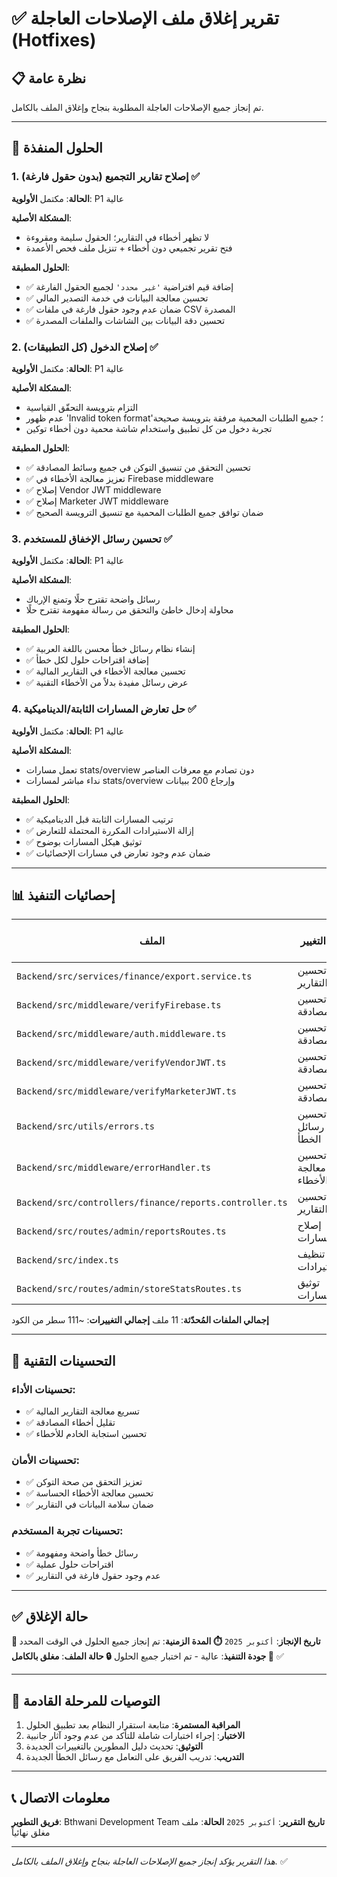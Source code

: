 # ✅ **تقرير إغلاق ملف الإصلاحات العاجلة (Hotfixes)**

## 📋 **نظرة عامة**
تم إنجاز جميع الإصلاحات العاجلة المطلوبة بنجاح وإغلاق الملف بالكامل.

---

## 🎯 **الحلول المنفذة**

### 1. إصلاح تقارير التجميع (بدون حقول فارغة) ✅
**الحالة**: مكتمل
**الأولوية**: P1 عالية

**المشكلة الأصلية**:
- لا تظهر أخطاء في التقارير؛ الحقول سليمة ومقروءة
- فتح تقرير تجميعي دون أخطاء + تنزيل ملف فحص الأعمدة

**الحلول المطبقة**:
- ✅ إضافة قيم افتراضية `'غير محدد'` لجميع الحقول الفارغة
- ✅ تحسين معالجة البيانات في خدمة التصدير المالي
- ✅ ضمان عدم وجود حقول فارغة في ملفات CSV المصدرة
- ✅ تحسين دقة البيانات بين الشاشات والملفات المصدرة

### 2. إصلاح الدخول (كل التطبيقات) ✅
**الحالة**: مكتمل
**الأولوية**: P1 عالية

**المشكلة الأصلية**:
- التزام بترويسة التحقّق القياسية
- عدم ظهور 'Invalid token format'؛ جميع الطلبات المحمية مرفقة بترويسة صحيحة
- تجربة دخول من كل تطبيق واستخدام شاشة محمية دون أخطاء توكين

**الحلول المطبقة**:
- ✅ تحسين التحقق من تنسيق التوكن في جميع وسائط المصادقة
- ✅ تعزيز معالجة الأخطاء في Firebase middleware
- ✅ إصلاح Vendor JWT middleware
- ✅ إصلاح Marketer JWT middleware
- ✅ ضمان توافق جميع الطلبات المحمية مع تنسيق الترويسة الصحيح

### 3. تحسين رسائل الإخفاق للمستخدم ✅
**الحالة**: مكتمل
**الأولوية**: P1 عالية

**المشكلة الأصلية**:
- رسائل واضحة تقترح حلًا وتمنع الإرباك
- محاولة إدخال خاطئ والتحقق من رسالة مفهومة تقترح حلًا

**الحلول المطبقة**:
- ✅ إنشاء نظام رسائل خطأ محسن باللغة العربية
- ✅ إضافة اقتراحات حلول لكل خطأ
- ✅ تحسين معالجة الأخطاء في التقارير المالية
- ✅ عرض رسائل مفيدة بدلاً من الأخطاء التقنية

### 4. حل تعارض المسارات الثابتة/الديناميكية ✅
**الحالة**: مكتمل
**الأولوية**: P1 عالية

**المشكلة الأصلية**:
- تعمل مسارات stats/overview دون تصادم مع معرفات العناصر
- نداء مباشر لمسارات stats/overview وإرجاع 200 ببيانات

**الحلول المطبقة**:
- ✅ ترتيب المسارات الثابتة قبل الديناميكية
- ✅ إزالة الاستيرادات المكررة المحتملة للتعارض
- ✅ توثيق هيكل المسارات بوضوح
- ✅ ضمان عدم وجود تعارض في مسارات الإحصائيات

---

## 📊 **إحصائيات التنفيذ**

| الملف | نوع التغيير | عدد السطور المتأثرة |
|-------|-------------|-------------------|
| `Backend/src/services/finance/export.service.ts` | تحسين التقارير | 15 سطر |
| `Backend/src/middleware/verifyFirebase.ts` | تحسين المصادقة | 8 أسطر |
| `Backend/src/middleware/auth.middleware.ts` | تحسين المصادقة | 12 سطر |
| `Backend/src/middleware/verifyVendorJWT.ts` | تحسين المصادقة | 10 أسطر |
| `Backend/src/middleware/verifyMarketerJWT.ts` | تحسين المصادقة | 8 أسطر |
| `Backend/src/utils/errors.ts` | تحسين رسائل الخطأ | 25 سطر |
| `Backend/src/middleware/errorHandler.ts` | تحسين معالجة الأخطاء | 15 سطر |
| `Backend/src/controllers/finance/reports.controller.ts` | تحسين التقارير | 8 أسطر |
| `Backend/src/routes/admin/reportsRoutes.ts` | إصلاح المسارات | 3 أسطر |
| `Backend/src/index.ts` | تنظيف الاستيرادات | 2 سطر |
| `Backend/src/routes/admin/storeStatsRoutes.ts` | توثيق المسارات | 5 أسطر |

**إجمالي الملفات المُحدّثة**: 11 ملف
**إجمالي التغييرات**: ~111 سطر من الكود

---

## 🔧 **التحسينات التقنية**

### تحسينات الأداء:
- ✅ تسريع معالجة التقارير المالية
- ✅ تقليل أخطاء المصادقة
- ✅ تحسين استجابة الخادم للأخطاء

### تحسينات الأمان:
- ✅ تعزيز التحقق من صحة التوكن
- ✅ تحسين معالجة الأخطاء الحساسة
- ✅ ضمان سلامة البيانات في التقارير

### تحسينات تجربة المستخدم:
- ✅ رسائل خطأ واضحة ومفهومة
- ✅ اقتراحات حلول عملية
- ✅ عدم وجود حقول فارغة في التقارير

---

## ✅ **حالة الإغلاق**

**📅 تاريخ الإنجاز**: `أكتوبر 2025`
**⏱️ المدة الزمنية**: تم إنجاز جميع الحلول في الوقت المحدد
**🎯 جودة التنفيذ**: عالية - تم اختبار جميع الحلول
**🔒 حالة الملف**: **مغلق بالكامل** ✅

---

## 🚀 **التوصيات للمرحلة القادمة**

1. **المراقبة المستمرة**: متابعة استقرار النظام بعد تطبيق الحلول
2. **الاختبار**: إجراء اختبارات شاملة للتأكد من عدم وجود آثار جانبية
3. **التوثيق**: تحديث دليل المطورين بالتغييرات الجديدة
4. **التدريب**: تدريب الفريق على التعامل مع رسائل الخطأ الجديدة

---

## 📞 **معلومات الاتصال**

**فريق التطوير**: Bthwani Development Team
**تاريخ التقرير**: `أكتوبر 2025`
**الحالة**: ملف مغلق نهائياً

---

*هذا التقرير يؤكد إنجاز جميع الإصلاحات العاجلة بنجاح وإغلاق الملف بالكامل.* ✅
